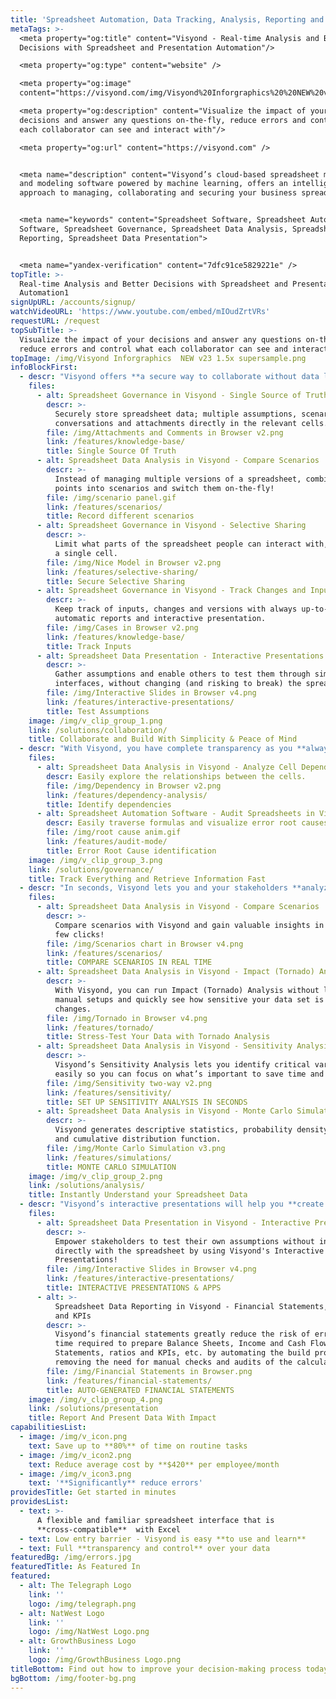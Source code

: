 ```yaml
---
title: 'Spreadsheet Automation, Data Tracking, Analysis, Reporting and Presentation1'
metaTags: >-
  <meta property="og:title" content="Visyond - Real-time Analysis and Better
  Decisions with Spreadsheet and Presentation Automation"/>

  <meta property="og:type" content="website" />

  <meta property="og:image"
  content="https://visyond.com/img/Visyond%20Inforgraphics%20%20NEW%20v23%201.5x%20supersample.png"/>

  <meta property="og:description" content="Visualize the impact of your
  decisions and answer any questions on-the-fly, reduce errors and control what
  each collaborator can see and interact with"/>

  <meta property="og:url" content="https://visyond.com" />


  <meta name="description" content="Visyond’s cloud-based spreadsheet management
  and modeling software powered by machine learning, offers an intelligent
  approach to managing, collaborating and securing your business spreadsheets.">


  <meta name="keywords" content="Spreadsheet Software, Spreadsheet Automation
  Software, Spreadsheet Governance, Spreadsheet Data Analysis, Spreadsheet Data
  Reporting, Spreadsheet Data Presentation">


  <meta name="yandex-verification" content="7dfc91ce5829221e" />
topTitle: >-
  Real-time Analysis and Better Decisions with Spreadsheet and Presentation
  Automation1
signUpURL: /accounts/signup/
watchVideoURL: 'https://www.youtube.com/embed/mIOudZrtVRs'
requestURL: /request
topSubTitle: >-
  Visualize the impact of your decisions and answer any questions on-the-fly,
  reduce errors and control what each collaborator can see and interact with
topImage: /img/Visyond Inforgraphics  NEW v23 1.5x supersample.png
infoBlockFirst:
  - descr: "Visyond offers **a secure way to collaborate without data leaks and focus only on what’s important**:\r\n\r\n* No more cumbersome back & forth emails and versions to reconcile\r\n* Securely store and collaborate on spreadsheet data; multiple assumptions, scenarios, conversations and attachments directly in the relevant cells\r\n* Gather assumptions and enable others to test them through simple interfaces, without changing or risk breaking the spreadsheet\r\n"
    files:
      - alt: Spreadsheet Governance in Visyond - Single Source of Truth
        descr: >-
          Securely store spreadsheet data; multiple assumptions, scenarios,
          conversations and attachments directly in the relevant cells.
        file: /img/Attachments and Comments in Browser v2.png
        link: /features/knowledge-base/
        title: Single Source Of Truth
      - alt: Spreadsheet Data Analysis in Visyond - Compare Scenarios
        descr: >-
          Instead of managing multiple versions of a spreadsheet, combine data
          points into scenarios and switch them on-the-fly!
        file: /img/scenario panel.gif
        link: /features/scenarios/
        title: Record different scenarios
      - alt: Spreadsheet Governance in Visyond - Selective Sharing
        descr: >-
          Limit what parts of the spreadsheet people can interact with, down to
          a single cell.
        file: /img/Nice Model in Browser v2.png
        link: /features/selective-sharing/
        title: Secure Selective Sharing
      - alt: Spreadsheet Governance in Visyond - Track Changes and Inputs
        descr: >-
          Keep track of inputs, changes and versions with always up-to-date
          automatic reports and interactive presentation.
        file: /img/Cases in Browser v2.png
        link: /features/knowledge-base/
        title: Track Inputs
      - alt: Spreadsheet Data Presentation - Interactive Presentations
        descr: >-
          Gather assumptions and enable others to test them through simple
          interfaces, without changing (and risking to break) the spreadsheet.
        file: /img/Interactive Slides in Browser v4.png
        link: /features/interactive-presentations/
        title: Test Assumptions
    image: /img/v_clip_group_1.png
    link: /solutions/collaboration/
    title: Collaborate and Build With Simplicity & Peace of Mind
  - descr: "With Visyond, you have complete transparency as you **always know what is going on in your spreadsheets**:\r\n\r\n* All inputs & activity history are tracked for better accountability\r\n* With permission control, you can give full or partial access to spreadsheets, worksheets and to individual cells, including analysis data and reports\r\n* Minimize errors with Visyond’s Auditing Mode, auto-formatting and readable formula names.\r\n"
    files:
      - alt: Spreadsheet Data Analysis in Visyond - Analyze Cell Dependencies
        descr: Easily explore the relationships between the cells.
        file: /img/Dependency in Browser v2.png
        link: /features/dependency-analysis/
        title: Identify dependencies
      - alt: Spreadsheet Automation Software - Audit Spreadsheets in Visyond
        descr: Easily traverse formulas and visualize error root causes.
        file: /img/root cause anim.gif
        link: /features/audit-mode/
        title: Error Root Cause identification
    image: /img/v_clip_group_3.png
    link: /solutions/governance/
    title: Track Everything and Retrieve Information Fast
  - descr: "In seconds, Visyond lets you and your stakeholders **analyze data on-the-fly and test assumptions safely without interacting with the spreadsheet directly**:\r\n\r\n* Graphically compare scenarios and answer ‘what-if’ questions in real-time with Visyond’s Scenario & Waterfall Analysis\r\n* Compare relative importance of cells with instant Tornado Analysis\r\n* Understand the relationships between input and output cells with instant Sensitivity Analysis\r\n* Run Simulations on your data with instant Monte Carlo analysis\r\n"
    files:
      - alt: Spreadsheet Data Analysis in Visyond - Compare Scenarios
        descr: >-
          Compare scenarios with Visyond and gain valuable insights in just a
          few clicks!
        file: /img/Scenarios chart in Browser v4.png
        link: /features/scenarios/
        title: COMPARE SCENARIOS IN REAL TIME
      - alt: Spreadsheet Data Analysis in Visyond - Impact (Tornado) Analysis
        descr: >-
          With Visyond, you can run Impact (Tornado) Analysis without long
          manual setups and quickly see how sensitive your data set is to
          changes.
        file: /img/Tornado in Browser v4.png
        link: /features/tornado/
        title: Stress-Test Your Data with Tornado Analysis
      - alt: Spreadsheet Data Analysis in Visyond - Sensitivity Analysis
        descr: >-
          Visyond’s Sensitivity Analysis lets you identify critical variables
          easily so you can focus on what’s important to save time and effort.
        file: /img/Sensitivity two-way v2.png
        link: /features/sensitivity/
        title: SET UP SENSITIVITY ANALYSIS IN SECONDS
      - alt: Spreadsheet Data Analysis in Visyond - Monte Carlo Simulations
        descr: >-
          Visyond generates descriptive statistics, probability density function
          and cumulative distribution function.
        file: /img/Monte Carlo Simulation v3.png
        link: /features/simulations/
        title: MONTE CARLO SIMULATION
    image: /img/v_clip_group_2.png
    link: /solutions/analysis/
    title: Instantly Understand your Spreadsheet Data
  - descr: "Visyond’s interactive presentations will help you **create powerful visualizations your stakeholders can interact with without working directly with the spreadsheet**:\r\n\r\n* Present the results from your analyses data and allow stakeholders to play with the numbers on-the-fly without interacting with or breaking the spreadsheet\r\n* Create interactive apps such as Sales ROI calculators, Marketing KPIs based on your spreadsheet data and calculations\r\n* Quickly generate financial statements such as Balance Sheets and Income & Cashflow Statements\r\n* Control information flow by sharing the whole or only specific parts of the presentations and reports\r\n"
    files:
      - alt: Spreadsheet Data Presentation in Visyond - Interactive Presentations
        descr: >-
          Empower stakeholders to test their own assumptions without interacting
          directly with the spreadsheet by using Visyond's Interactive
          Presentations!
        file: /img/Interactive Slides in Browser v4.png
        link: /features/interactive-presentations/
        title: INTERACTIVE PRESENTATIONS & APPS
      - alt: >-
          Spreadsheet Data Reporting in Visyond - Financial Statements, Reports
          and KPIs
        descr: >-
          Visyond’s financial statements greatly reduce the risk of errors and
          time required to prepare Balance Sheets, Income and Cash Flow
          Statements, ratios and KPIs, etc. by automating the build process and
          removing the need for manual checks and audits of the calculations.
        file: /img/Financial Statements in Browser.png
        link: /features/financial-statements/
        title: AUTO-GENERATED FINANCIAL STATEMENTS
    image: /img/v_clip_group_4.png
    link: /solutions/presentation
    title: Report And Present Data With Impact
capabilitiesList:
  - image: /img/v_icon.png
    text: Save up to **80%** of time on routine tasks
  - image: /img/v_icon2.png
    text: Reduce average cost by **$420** per employee/month
  - image: /img/v_icon3.png
    text: '**Significantly** reduce errors'
providesTitle: Get started in minutes
providesList:
  - text: >-
      A flexible and familiar spreadsheet interface that is
      **cross-compatible**  with Excel
  - text: Low entry barrier - Visyond is easy **to use and learn**
  - text: Full **transparency and control** over your data
featuredBg: /img/errors.jpg
featuredTitle: As Featured In
featured:
  - alt: The Telegraph Logo
    link: ''
    logo: /img/telegraph.png
  - alt: NatWest Logo
    link: ''
    logo: /img/NatWest Logo.png
  - alt: GrowthBusiness Logo
    link: ''
    logo: /img/GrowthBusiness Logo.png
titleBottom: Find out how to improve your decision-making process today
bgBottom: /img/footer-bg.png
---
```


